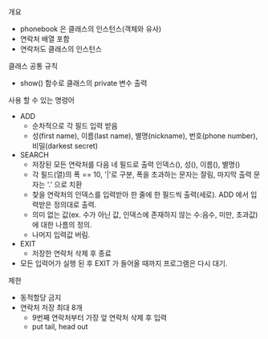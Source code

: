 개요
* phonebook 은 클래스의 인스턴스(객체와 유사)
* 연락처 배열 포함
* 연락처도 클래스의 인스턴스

클래스 공통 규칙
* show() 함수로 클래스의 private 변수 출력

사용 할 수 있는 명령어
* ADD
	* 순차적으로 각 필드 입력 받음
	* 성(first name), 이름(last name), 별명(nickname), 번호(phone number), 비밀(darkest secret)
* SEARCH
	* 저장된 모든 연락처를 다음 네 필드로 출력 인덱스(), 성(), 이름(), 별명()
	* 각 필드(열)의 폭 == 10, '|'로 구분, 폭을 초과하는 문자는 잘림, 마지막 출력 문자는 '.' 으로 치환
	* 찾을 연락처의 인덱스를 입력받아 한 줄에 한 필드씩 출력(세로). ADD 에서 입력받은 정의대로 출력.
	* 의미 없는 값(ex. 수가 아닌 값, 인덱스에 존재하지 않는 수:음수, 미만, 초과값)에 대한 나름의 정의.
	* 나머지 입력값 버림.
* EXIT
	* 저장한 연락처 삭제 후 종료
* 모든 입력어가 실행 된 후 EXIT 가 들어올 때까지 프로그램은 다시 대기.

제한
* 동적할당 금지
* 연락처 저장 최대 8개
	* 9번째 연락처부터 가장 앞 연락처 삭제 후 입력
	* put tail, head out

